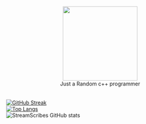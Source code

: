 <div id="header" align="center" style="padding: 20px;">
  <img src="https://avatars.githubusercontent.com/u/118761018?v=4" width="200"
       />

  <div id = "fun">
  Just a Random c++ programmer 
</div>
</div>

  [![GitHub Streak](http://github-readme-streak-stats.herokuapp.com?user=FlyNightSky&theme=dark&background=000000)](https://git.io/streak-stats)<br>
  [![Top Langs](https://github-readme-stats.vercel.app/api/top-langs/?username=FlyNightSky&layout=compact&theme=vision-friendly-dark)](https://github.com/anuraghazra/github-readme-stats)<br>
  ![StreamScribes GitHub stats](https://github-readme-stats.vercel.app/api?username=FlyNightSky&show_icons=true&theme=dracula)



